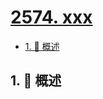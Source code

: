 # [2574. xxx](https://github.com/Tdahuyou/TNotes.leetcode/tree/main/notes/2574.%20xxx)

<!-- region:toc -->

- [1. 📝 概述](#1--概述)

<!-- endregion:toc -->

## 1. 📝 概述
